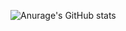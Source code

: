 ![Anurage's GitHub stats](https://github-readme-stats.vercel.app/api?username=BORA040126&show_icons=true&theme=cobalt)
